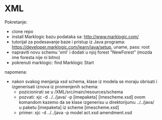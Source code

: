 # XML

Pokretanje:
- clone repo
- install Marklogic bazu podataka sa: http://www.marklogic.com/
- tutorijal za podesavanje baze i pristup iz Java programa: https://developer.marklogic.com/learn/java/setup, uname, pass: root
- napraviti novu schemu 'xml' i dodati u njoj forest "NewForest" (mozda ime foresta nije ni bitno)
- pokrenuti marklogic: find Marklogic Start

napomena:
- nakon svakog menjanja xsd schema, klase iz modela se moraju obrisati i izgenerisati iznova iz promenjenih schema:
  - pozicionirati se u /XML/src/main/resources/schema
  - pozvati: xjc -d ../../java/ -p [imepaketa] [imescheme.xsd]    ovom komandom kazemo da se klase izgenerisu u direktorijumu ../../java/ u paketu [imepaketa] iz scheme [imescheme.xsd]
  - primer: xjc -d ../../java -p model act.xsd amendment.xsd